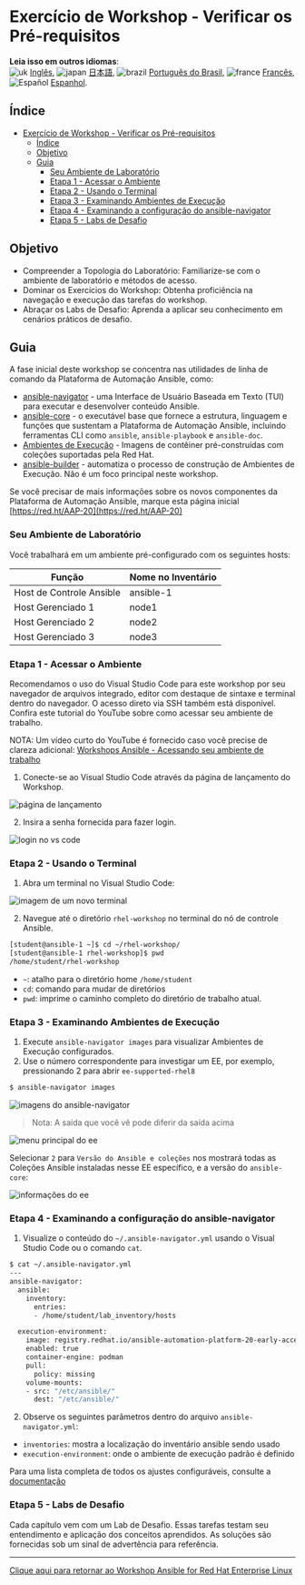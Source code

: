 # Exercício de Workshop - Verificar os Pré-requisitos

**Leia isso em outros idiomas**:
<br>![uk](../../../images/uk.png) [Inglês](README.md), ![japan](../../../images/japan.png) [日本語](README.ja.md), ![brazil](../../../images/brazil.png) [Português do Brasil](README.pt-br.md), ![france](../../../images/fr.png) [Francês](README.fr.md),![Español](../../../images/col.png) [Espanhol](README.es.md).

## Índice

- [Exercício de Workshop - Verificar os Pré-requisitos](#exercício-de-workshop---verificar-os-pré-requisitos)
  - [Índice](#índice)
  - [Objetivo](#objetivo)
  - [Guia](#guia)
    - [Seu Ambiente de Laboratório](#seu-ambiente-de-laboratório)
    - [Etapa 1 - Acessar o Ambiente](#etapa-1---acessar-o-ambiente)
    - [Etapa 2 - Usando o Terminal](#etapa-2---usando-o-terminal)
    - [Etapa 3 - Examinando Ambientes de Execução](#etapa-3---examinando-ambientes-de-execução)
    - [Etapa 4 - Examinando a configuração do ansible-navigator](#etapa-4---examinando-a-configuração-do-ansible-navigator)
    - [Etapa 5 - Labs de Desafio](#etapa-5---labs-de-desafio)

## Objetivo

* Compreender a Topologia do Laboratório: Familiarize-se com o ambiente de laboratório e métodos de acesso.
* Dominar os Exercícios do Workshop: Obtenha proficiência na navegação e execução das tarefas do workshop.
* Abraçar os Labs de Desafio: Aprenda a aplicar seu conhecimento em cenários práticos de desafio.

## Guia

A fase inicial deste workshop se concentra nas utilidades de linha de comando da Plataforma de Automação Ansible, como:


- [ansible-navigator](https://github.com/ansible/ansible-navigator) - uma Interface de Usuário Baseada em Texto (TUI) para executar e desenvolver conteúdo Ansible.
- [ansible-core](https://docs.ansible.com/core.html) - o executável base que fornece a estrutura, linguagem e funções que sustentam a Plataforma de Automação Ansible, incluindo ferramentas CLI como `ansible`, `ansible-playbook` e `ansible-doc`.
- [Ambientes de Execução](https://docs.redhat.com/en/documentation/red_hat_ansible_automation_platform/latest/html/using_automation_execution/index) - Imagens de contêiner pré-construídas com coleções suportadas pela Red Hat.
- [ansible-builder](https://github.com/ansible/ansible-builder) - automatiza o processo de construção de Ambientes de Execução. Não é um foco principal neste workshop.

Se você precisar de mais informações sobre os novos componentes da Plataforma de Automação Ansible, marque esta página inicial [https://red.ht/AAP-20](https://red.ht/AAP-20)

### Seu Ambiente de Laboratório

Você trabalhará em um ambiente pré-configurado com os seguintes hosts:

| Função               | Nome no Inventário |
| ---------------------| -------------------|
| Host de Controle Ansible | ansible-1         |
| Host Gerenciado 1    | node1              |
| Host Gerenciado 2    | node2              |
| Host Gerenciado 3    | node3              |

### Etapa 1 - Acessar o Ambiente

Recomendamos o uso do Visual Studio Code para este workshop por seu navegador de arquivos integrado, editor com destaque de sintaxe e terminal dentro do navegador. O acesso direto via SSH também está disponível. Confira este tutorial do YouTube sobre como acessar seu ambiente de trabalho.

NOTA: Um vídeo curto do YouTube é fornecido caso você precise de clareza adicional:
[Workshops Ansible - Acessando seu ambiente de trabalho](https://youtu.be/Y_Gx4ZBfcuk)

1. Conecte-se ao Visual Studio Code através da página de lançamento do Workshop.

  ![página de lançamento](images/launch_page.png)

2. Insira a senha fornecida para fazer login.

  ![login no vs code](images/vscode_login.png)

### Etapa 2 - Usando o Terminal

1. Abra um terminal no Visual Studio Code:

  ![imagem de um novo terminal](images/vscode-new-terminal.png)

2. Navegue até o diretório `rhel-workshop` no terminal do nó de controle Ansible.

```bash
[student@ansible-1 ~]$ cd ~/rhel-workshop/
[student@ansible-1 rhel-workshop]$ pwd
/home/student/rhel-workshop
```

* `~`: atalho para o diretório home `/home/student`
* `cd`: comando para mudar de diretórios
* `pwd`: imprime o caminho completo do diretório de trabalho atual.

### Etapa 3 - Examinando Ambientes de Execução

1. Execute `ansible-navigator images` para visualizar Ambientes de Execução configurados.
2. Use o número correspondente para investigar um EE, por exemplo, pressionando 2 para abrir `ee-supported-rhel8`

```bash
$ ansible-navigator images
```

![imagens do ansible-navigator](images/navigator-images.png)

> Nota: A saída que você vê pode diferir da saída acima

![menu principal do ee](images/navigator-ee-menu.png)

Selecionar `2` para `Versão do Ansible e coleções` nos mostrará todas as Coleções Ansible instaladas nesse EE específico, e a versão do `ansible-core`:

![informações do ee](images/navigator-ee-collections.png)

### Etapa 4 - Examinando a configuração do ansible-navigator

1. Visualize o conteúdo do `~/.ansible-navigator.yml` usando o Visual Studio Code ou o comando `cat`.

```bash
$ cat ~/.ansible-navigator.yml
---
ansible-navigator:
  ansible:
    inventory:
      entries:
      - /home/student/lab_inventory/hosts

  execution-environment:
    image: registry.redhat.io/ansible-automation-platform-20-early-access/ee-supported-rhel8:2.0.0
    enabled: true
    container-engine: podman
    pull:
      policy: missing
    volume-mounts:
    - src: "/etc/ansible/"
      dest: "/etc/ansible/"
```

2. Observe os seguintes parâmetros dentro do arquivo `ansible-navigator.yml`:

* `inventories`: mostra a localização do inventário ansible sendo usado
* `execution-environment`: onde o ambiente de execução padrão é definido

Para uma lista completa de todos os ajustes configuráveis, consulte a [documentação](https://ansible.readthedocs.io/projects/navigator/settings/)

### Etapa 5 - Labs de Desafio

Cada capítulo vem com um Lab de Desafio. Essas tarefas testam seu entendimento e aplicação dos conceitos aprendidos. As soluções são fornecidas sob um sinal de advertência para referência.


----

[Clique aqui para retornar ao Workshop Ansible for Red Hat Enterprise Linux](../README.pt-br.md)
